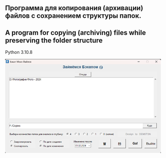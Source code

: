 ## Программа для копирования (архивации) файлов с сохранением структуры папок. 

## A program for copying (archiving) files while preserving the folder structure

Python 3.10.8

![Window](https://github.com/Demston/My_Files_Backup/blob/main/screenshot%20backup.png)
